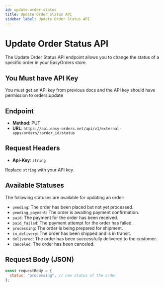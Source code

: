 ```yaml
---
id: update-order-status
title: Update Order Status API
sidebar_label: Update Order Status API
---
```


# Update Order Status API

The Update Order Status API endpoint allows you to change the status of a specific order in your EasyOrders store.

## You Must have API Key

You must get an API key from previous docs and the API key should have permission to orders:update

## Endpoint

- **Method**: PUT
- **URL**: `https://api.easy-orders.net/api/v1/external-apps/orders/:order_id/status`

## Request Headers

- **Api-Key**: `string`

Replace `string` with your API key.

## Available Statuses

The following statuses are available for updating an order:

- `pending`: The order has been placed but not yet processed.
- `pending_payment`: The order is awaiting payment confirmation.
- `paid`: The payment for the order has been received.
- `paid_failed`: The payment attempt for the order has failed.
- `processing`: The order is being prepared for shipment.
- `in_delivery`: The order has been shipped and is in transit.
- `delivered`: The order has been successfully delivered to the customer.
- `canceled`: The order has been canceled.

## Request Body (JSON)

```js
const requestBody = {
  status: "processing", // new status of the order
};
```
